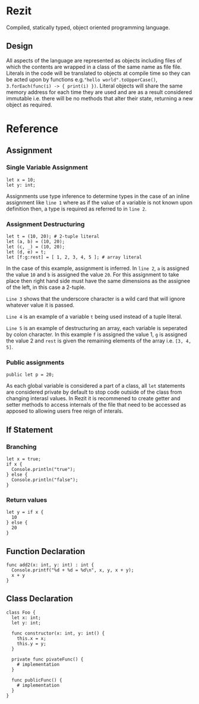 # Rezit
Compiled, statically typed, object oriented programming language. 

## Design
All aspects of the language are represented as objects including files of which the contents are wrapped in a class of the same name as file
file. Literals in the code will be translated to objects at compile time so they can be acted upon by functions e.g.`"hello world".toUpperCase()`,
`3.forEach(func(i) -> { print(i) })`. Literal objects will share the same memory address for each time they are used and are as a result considered
immutable i.e. there will be no methods that alter their state, returning a new object as required. 

# Reference
## Assignment
### Single Variable Assignment
```
let x = 10;
let y: int;
```
Assignments use type inference to determine types in the case of an inline assignment like `line 1` where as if the value of a variable is not
known upon definition then, a type is required as referred to in `line 2`.

### Assignment Destructuring
```
let t = (10, 20); # 2-tuple literal
let (a, b) = (10, 20);
let (c, _) = (10, 20);
let (d, e) = t;
let [f:g:rest] = [ 1, 2, 3, 4, 5 ]; # array literal
```
In the case of this example, assignment is inferred. In `line 2`, `a` is assigned the value `10` and `b` is assigned the value `20`. For this assignment
to take place then right hand side must have the same dimensions as the assignee of the left, in this case a 2-tuple. 

`Line 3` shows that the underscore character is a wild card that will ignore whatever value it is passed. 

`Line 4` is an example of a variable `t` being used instead of a tuple literal.

`Line 5` is an example of destructuring an array, each variable is seperated by colon character. In this example `f` is assigned the value 1, 
`g` is assigned the value 2 and `rest` is given the remaining elements of the array i.e. `[3, 4, 5]`.

### Public assignments
```
public let p = 20;
```
As each global variable is considered a part of a class, all `let` statements are considered private by default to stop code outside of the class 
from changing interasl values. In Rezit it is recommened to create getter and setter methods to access internals of the file that need to be accessed
as apposed to allowing users free reign of interals.

## If Statement
### Branching
```
let x = true;
if x {
  Console.println("true");
} else {
  Console.println("false");
}
```

### Return values
```
let y = if x {
  10
} else {
  20
}
```

## Function Declaration
```
func add2(x: int, y: int) : int {
  Console.printf("%d + %d = %d\n", x, y, x + y);
  x + y
}
```

## Class Declaration
```
class Foo {
  let x: int;
  let y: int;
  
  func constructor(x: int, y: int() {
    this.x = x;
    this.y = y;
  }
  
  private func pivateFunc() {
    # implementation
  }
  
  func publicFunc() {
    # implementation
  }
}
```
